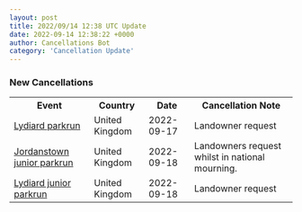 ```yaml
---
layout: post
title: 2022/09/14 12:38 UTC Update
date: 2022-09-14 12:38:22 +0000
author: Cancellations Bot
category: 'Cancellation Update'
---
```


<h3>New Cancellations</h3>
<div class='hscrollable'>
<table style='width: 100%'>
    <tr>
        <th>Event</th>
        <th>Country</th>
        <th>Date</th>
        <th>Cancellation Note</th>
    </tr>
    <tr>
        <td><a href="https://www.parkrun.org.uk/lydiard">Lydiard parkrun</a></td>
        <td>United Kingdom</td>
        <td>2022-09-17</td>
        <td>Landowner request</td>
    </tr>
    <tr>
        <td><a href="https://www.parkrun.org.uk/jordanstown-juniors">Jordanstown junior parkrun</a></td>
        <td>United Kingdom</td>
        <td>2022-09-18</td>
        <td>Landowners request whilst in national mourning.</td>
    </tr>
    <tr>
        <td><a href="https://www.parkrun.org.uk/lydiard-juniors">Lydiard junior parkrun</a></td>
        <td>United Kingdom</td>
        <td>2022-09-18</td>
        <td>Landowner request</td>
    </tr>
</table>
</div>
